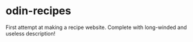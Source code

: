 # odin-recipes

First attempt at making a recipe website.
Complete with long-winded and useless description!
